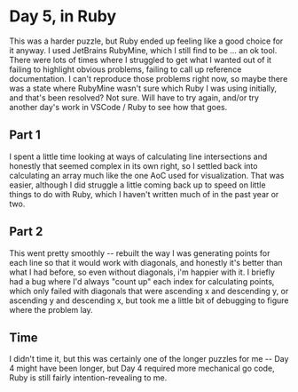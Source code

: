 # Day 5, in Ruby

This was a harder puzzle, but Ruby ended up feeling like a good choice for it anyway. I used JetBrains RubyMine, which I still find to be ... an ok tool. There were lots of times where I struggled to get what I wanted out of it failing to highlight obvious problems, failing to call up reference documentation. I can't reproduce those problems right now, so maybe there was a state where RubyMine wasn't sure which Ruby I was using initially, and that's been resolved? Not sure. Will have to try again, and/or try another day's work in VSCode / Ruby to see how that goes.

## Part 1
I spent a little time looking at ways of calculating line intersections and honestly that seemed complex in its own right, so I settled back into calculating an array much like the one AoC used for visualization. That was easier, although I did struggle a little coming back up to speed on little things to do with Ruby, which I haven't written much of in the past year or two.

## Part 2
This went pretty smoothly -- rebuilt the way I was generating points for each line so that it would work with diagonals, and honestly it's better than what I had before, so even without diagonals, i'm happier with it. I briefly had a bug where I'd always "count up" each index for calculating points, which only failed with diagonals that were ascending x and descending y, or ascending y and descending x, but took me a little bit of debugging to figure where the problem lay.

## Time
I didn't time it, but this was certainly one of the longer puzzles for me -- Day 4 might have been longer, but Day 4 required more mechanical go code, Ruby is still fairly intention-revealing to me.